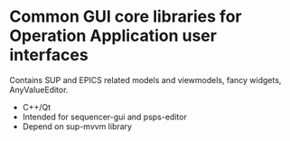 # Common GUI core libraries for Operation Application user interfaces

Contains SUP and EPICS related models and viewmodels, fancy widgets, AnyValueEditor.

- C++/Qt
- Intended for sequencer-gui and psps-editor
- Depend on sup-mvvm library

